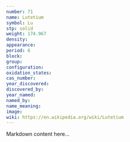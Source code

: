 ```yaml
---
number: 71
name: Lutetium
symbol: Lu
stp: solid
weight: 174.967
density:
appearance:
period: 6
block:
group:
configuration:
oxidation_states:
cas_number:
year_discovered:
discovered_by:
year_named:
named_by:
name_meaning:
image:
wiki: https://en.wikipedia.org/wiki/Lutetium
---
```


Markdown content here...
